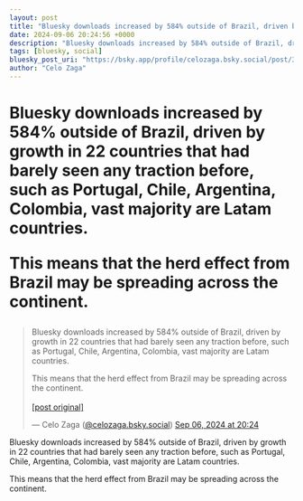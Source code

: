 ```yaml
---
layout: post
title: "Bluesky downloads increased by 584% outside of Brazil, driven by growth in 22 countries that had barely seen any traction before, such as Portugal, Chile, Argentina, Colombia, vast majority are Latam countries.  This means that the herd effect from Brazil may be spreading across the continent."
date: 2024-09-06 20:24:56 +0000
description: "Bluesky downloads increased by 584% outside of Brazil, driven by growth in 22 countries that had barely seen any traction before, such as Portugal, Chil..."
tags: [bluesky, social]
bluesky_post_uri: "https://bsky.app/profile/celozaga.bsky.social/post/3l3j6tr7ikm2g"
author: "Celo Zaga"
---
```


<h1 class="bluesky-post-title">Bluesky downloads increased by 584% outside of Brazil, driven by growth in 22 countries that had barely seen any traction before, such as Portugal, Chile, Argentina, Colombia, vast majority are Latam countries.

This means that the herd effect from Brazil may be spreading across the continent.</h1>


<blockquote class="bluesky-embed" data-bluesky-uri="at://did:plc:lmh6rennptq77inaztnovw4b/app.bsky.feed.post/3l3j6tr7ikm2g" data-bluesky-embed-color-mode="system">
<p lang="">Bluesky downloads increased by 584% outside of Brazil, driven by growth in 22 countries that had barely seen any traction before, such as Portugal, Chile, Argentina, Colombia, vast majority are Latam countries.

This means that the herd effect from Brazil may be spreading across the continent.<br><br><a href="https://bsky.app/profile/celozaga.bsky.social/post/3l3j6tr7ikm2g">[post original]</a></p>
&mdash; Celo Zaga (<a href="https://bsky.app/profile/did:plc:lmh6rennptq77inaztnovw4b">@celozaga.bsky.social</a>) <a href="https://bsky.app/profile/celozaga.bsky.social/post/3l3j6tr7ikm2g">Sep 06, 2024 at 20:24</a>
</blockquote>
<script async src="https://embed.bsky.app/static/embed.js" charset="utf-8"></script>


<p class="bluesky-post-description">Bluesky downloads increased by 584% outside of Brazil, driven by growth in 22 countries that had barely seen any traction before, such as Portugal, Chile, Argentina, Colombia, vast majority are Latam countries.

This means that the herd effect from Brazil may be spreading across the continent.</p>
